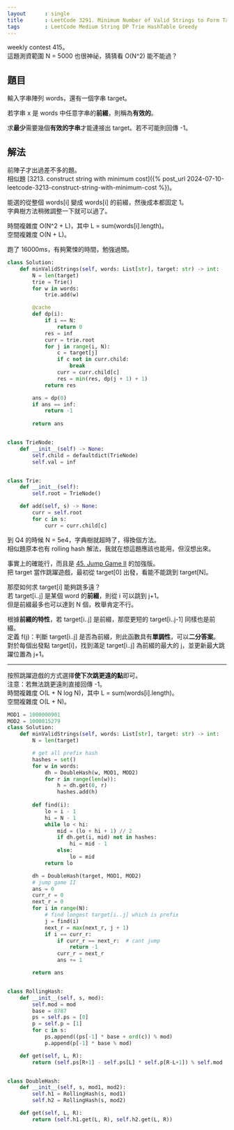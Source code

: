 ```yaml
---
layout      : single
title       : LeetCode 3291. Minimum Number of Valid Strings to Form Target I
tags        : LeetCode Medium String DP Trie HashTable Greedy
---
```

weekly contest 415。  
這題測資範圍 N = 5000 也很神祕，猜猜看 O(N^2) 能不能過？  

## 題目

輸入字串陣列 words，還有一個字串 target。  

若字串 x 是 words 中任意字串的**前綴**，則稱為**有效的**。  

求**最少**需要幾個**有效的字串**才能連接出 target。若不可能則回傳 -1。  

## 解法

前陣子才出過差不多的題。  
相似題 [3213. construct string with minimum cost]({% post_url 2024-07-10-leetcode-3213-construct-string-with-minimum-cost %})。  

能選的從整個 words[i] 變成 words[i] 的前綴，然後成本都固定 1。  
字典樹方法稍微調整一下就可以過了。  

時間複雜度 O(N^2 + L)，其中 L = sum(words[i].length)。  
空間複雜度 O(N + L)。  

跑了 16000ms，有夠驚悚的時間，勉強過關。  

```python
class Solution:
    def minValidStrings(self, words: List[str], target: str) -> int:
        N = len(target)
        trie = Trie()
        for w in words:
            trie.add(w)

        @cache
        def dp(i):
            if i == N:
                return 0
            res = inf
            curr = trie.root
            for j in range(i, N):
                c = target[j]
                if c not in curr.child:
                    break
                curr = curr.child[c]
                res = min(res, dp(j + 1) + 1)
            return res 

        ans = dp(0)
        if ans == inf:
            return -1
        
        return ans


class TrieNode:
    def __init__(self) -> None:
        self.child = defaultdict(TrieNode)
        self.val = inf


class Trie:
    def __init__(self):
        self.root = TrieNode()

    def add(self, s) -> None:
        curr = self.root
        for c in s:
            curr = curr.child[c]
```

到 Q4 的時候 N = 5e4，字典樹就超時了，得換個方法。  
相似題原本也有 rolling hash 解法，我就在想這題應該也能用，但沒想出來。  

事實上的確能行，而且是 [45. Jump Game II](https://leetcode.com/problems/jump-game-ii) 的加強版。  
把 target 當作跳躍遊戲，最初從 target[0] 出發，看能不能跳到 target[N]。  

那麼如何求 target[i] 能夠跳多遠？  
若 target[i..j] 是某個 word 的**前綴**，則從 i 可以跳到 j+1。  
但是前綴最多也可以達到 N 個，枚舉肯定不行。  

根據**前綴的特性**，若 target[i..j] 是前綴，那麼更短的 target[i..j-1] 同樣也是前綴。  
定義 f(j)：判斷 target[i..j] 是否為前綴，則此函數具有**單調性**，可以**二分答案**。  
對於每個出發點 target[i]，找到滿足 target[i..j] 為前綴的最大的 j，並更新最大跳躍位置為 j+1。  

---

按照跳躍遊戲的方式選擇**使下次跳更遠的點**即可。  
注意：若無法跳更遠則直接回傳 -1。  
時間複雜度 O(L + N log N)，其中 L = sum(words[i].length)。  
空間複雜度 O(L + N)。  

```python
MOD1 = 1000000901
MOD2 = 1000015279
class Solution:
    def minValidStrings(self, words: List[str], target: str) -> int:
        N = len(target)

        # get all prefix hash
        hashes = set()
        for w in words:
            dh = DoubleHash(w, MOD1, MOD2)
            for r in range(len(w)):
                h = dh.get(0, r)
                hashes.add(h)
        
        def find(i):
            lo = i - 1
            hi = N - 1
            while lo < hi:
                mid = (lo + hi + 1) // 2
                if dh.get(i, mid) not in hashes:
                    hi = mid - 1
                else:
                    lo = mid
            return lo

        dh = DoubleHash(target, MOD1, MOD2)
        # jump game II
        ans = 0
        curr_r = 0
        next_r = 0
        for i in range(N):
            # find longest target[i..j] which is prefix
            j = find(i)
            next_r = max(next_r, j + 1)
            if i == curr_r:
                if curr_r == next_r:  # cant jump
                    return -1
                curr_r = next_r
                ans += 1

        return ans


class RollingHash:
    def __init__(self, s, mod):
        self.mod = mod
        base = 8787
        ps = self.ps = [0]
        p = self.p = [1]
        for c in s:
            ps.append((ps[-1] * base + ord(c)) % mod)
            p.append(p[-1] * base % mod)

    def get(self, L, R):
        return (self.ps[R+1] - self.ps[L] * self.p[R-L+1]) % self.mod


class DoubleHash:
    def __init__(self, s, mod1, mod2):
        self.h1 = RollingHash(s, mod1)
        self.h2 = RollingHash(s, mod2)

    def get(self, L, R):
        return (self.h1.get(L, R), self.h2.get(L, R))
```

